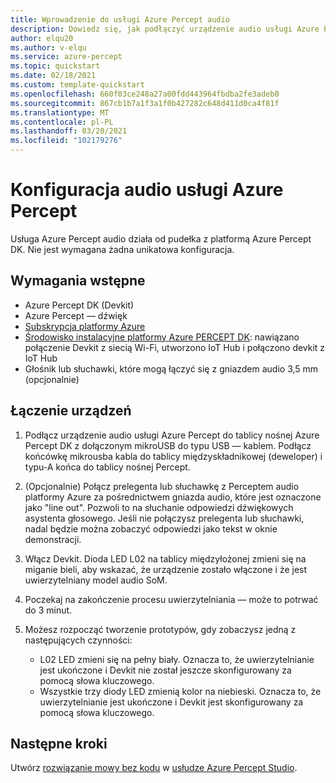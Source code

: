 ```yaml
---
title: Wprowadzenie do usługi Azure Percept audio
description: Dowiedz się, jak podłączyć urządzenie audio usługi Azure Percept do platformy Azure Percept DK
author: elqu20
ms.author: v-elqu
ms.service: azure-percept
ms.topic: quickstart
ms.date: 02/18/2021
ms.custom: template-quickstart
ms.openlocfilehash: 660f03ce248a27a00fdd443964fbdba2fe3adeb0
ms.sourcegitcommit: 867cb1b7a1f3a1f0b427282c648d411d0ca4f81f
ms.translationtype: MT
ms.contentlocale: pl-PL
ms.lasthandoff: 03/20/2021
ms.locfileid: "102179276"
---
```

# <a name="azure-percept-audio-setup"></a>Konfiguracja audio usługi Azure Percept

Usługa Azure Percept audio działa od pudełka z platformą Azure Percept DK. Nie jest wymagana żadna unikatowa konfiguracja.

## <a name="prerequisites"></a>Wymagania wstępne

- Azure Percept DK (Devkit)
- Azure Percept — dźwięk
- [Subskrypcja platformy Azure](https://azure.microsoft.com/free/)
- [Środowisko instalacyjne platformy Azure PERCEPT DK](./quickstart-percept-dk-set-up.md): nawiązano połączenie Devkit z siecią Wi-Fi, utworzono IoT Hub i połączono devkit z IoT Hub
- Głośnik lub słuchawki, które mogą łączyć się z gniazdem audio 3,5 mm (opcjonalnie)

## <a name="connecting-your-devices"></a>Łączenie urządzeń

1. Podłącz urządzenie audio usługi Azure Percept do tablicy nośnej Azure Percept DK z dołączonym mikroUSB do typu USB — kablem. Podłącz końcówkę mikrousba kabla do tablicy międzyskładnikowej (deweloper) i typu-A końca do tablicy nośnej Percept.
1. (Opcjonalnie) Połącz prelegenta lub słuchawkę z Perceptem audio platformy Azure za pośrednictwem gniazda audio, które jest oznaczone jako "line out". Pozwoli to na słuchanie odpowiedzi dźwiękowych asystenta głosowego. Jeśli nie połączysz prelegenta lub słuchawki, nadal będzie można zobaczyć odpowiedzi jako tekst w oknie demonstracji. 

1. Włącz Devkit. Dioda LED L02 na tablicy międzyłożonej zmieni się na miganie bieli, aby wskazać, że urządzenie zostało włączone i że jest uwierzytelniany model audio SoM.

1. Poczekaj na zakończenie procesu uwierzytelniania — może to potrwać do 3 minut.

1. Możesz rozpocząć tworzenie prototypów, gdy zobaczysz jedną z następujących czynności:

    - L02 LED zmieni się na pełny biały. Oznacza to, że uwierzytelnianie jest ukończone i Devkit nie został jeszcze skonfigurowany za pomocą słowa kluczowego.
    - Wszystkie trzy diody LED zmienią kolor na niebieski. Oznacza to, że uwierzytelnianie jest ukończone i Devkit jest skonfigurowany za pomocą słowa kluczowego.

## <a name="next-steps"></a>Następne kroki

Utwórz [rozwiązanie mowy bez kodu](./tutorial-no-code-speech.md) w [usłudze Azure Percept Studio](https://go.microsoft.com/fwlink/?linkid=2135819).
